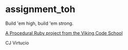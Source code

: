 assignment_toh
==============

Build 'em high, build 'em strong.

[A Procedural Ruby project from the Viking Code School](http://www.vikingcodeschool.com)

CJ Virtucio
